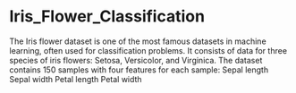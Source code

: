 # Iris_Flower_Classification
The Iris flower dataset is one of the most famous datasets in machine learning, often used for classification problems. It consists of data for three species of iris flowers: Setosa, Versicolor, and Virginica. The dataset contains 150 samples with four features for each sample:  Sepal length Sepal width Petal length Petal width
